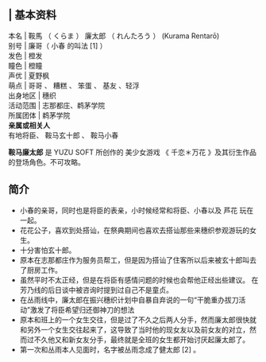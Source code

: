 |  **基本资料**  
---  
本名  |  鞍馬  （  くらま  ）  廉太郎  （  れんたろう  ）  (Kurama Rentarō)   
别号  |  廉哥（  小春  的叫法  [1]  ）   
发色  |  橙发   
瞳色  |  橙瞳   
声优  |  夏野枫   
萌点  |  哥哥  、  糟糕  、  笨蛋  、  基友  、轻浮   
出身地区  |  穗织   
活动范围  |  志那都庄、鹈茅学院   
所属团体  |  鹈茅学院   
**亲属或相关人**  
有地将臣、  鞍马玄十郎  、  鞍马小春  
  
**鞍马廉太郎** 是  YUZU SOFT  所创作的  美少女游戏  《  千恋＊万花  》及其衍生作品的登场角色。不可攻略。

##  简介

  * 小春的亲哥，同时也是将臣的表亲，小时候经常和将臣、小春以及  芦花  玩在一起。 
  * 花花公子，喜欢到处搭讪，在祭典期间也喜欢去搭讪那些来穗织参观游玩的女生。 
  * 十分害怕玄十郎。 
  * 原本在志那都庄作为服务员帮工，但是因为搭讪了住客所以后来被玄十郎叫去了厨房工作。 
  * 虽然平时不太正经，但是在将臣有感情问题的时候也会帮他正经出些建议。  在芳乃线的后日谈中被咨询时提到过自己不是童贞。 
  * 在丛雨线中，廉太郎在振兴穗织计划中自暴自弃说的一句“干脆重办拔刀活动”激发了将臣希望归还御神刀的想法 
  * 原本和班上的一个女生交往，但是过了不久之后两人分手，然而廉太郎很快就和另外一个女生交往起来了，这导致了当时他的现女友以及前女友的对立，然而过不久他又和新女友分手，最终就是全班的女生都开始讨厌起廉太郎了。 
  * 第一次和丛雨本人见面时，名字被丛雨念成了健太郎  [2]  。 